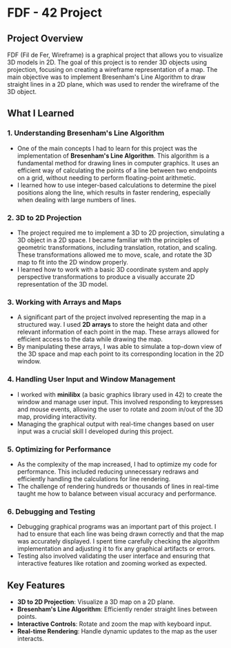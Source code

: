# FDF - 42 Project

## Project Overview

FDF (Fil de Fer, Wireframe) is a graphical project that allows you to visualize 3D models in 2D. The goal of this project is to render 3D objects using projection, focusing on creating a wireframe representation of a map. The main objective was to implement Bresenham's Line Algorithm to draw straight lines in a 2D plane, which was used to render the wireframe of the 3D object.

## What I Learned

### 1. **Understanding Bresenham's Line Algorithm**
   - One of the main concepts I had to learn for this project was the implementation of **Bresenham's Line Algorithm**. This algorithm is a fundamental method for drawing lines in computer graphics. It uses an efficient way of calculating the points of a line between two endpoints on a grid, without needing to perform floating-point arithmetic. 
   - I learned how to use integer-based calculations to determine the pixel positions along the line, which results in faster rendering, especially when dealing with large numbers of lines.

### 2. **3D to 2D Projection**
   - The project required me to implement a 3D to 2D projection, simulating a 3D object in a 2D space. I became familiar with the principles of geometric transformations, including translation, rotation, and scaling. These transformations allowed me to move, scale, and rotate the 3D map to fit into the 2D window properly.
   - I learned how to work with a basic 3D coordinate system and apply perspective transformations to produce a visually accurate 2D representation of the 3D model.

### 3. **Working with Arrays and Maps**
   - A significant part of the project involved representing the map in a structured way. I used **2D arrays** to store the height data and other relevant information of each point in the map. These arrays allowed for efficient access to the data while drawing the map.
   - By manipulating these arrays, I was able to simulate a top-down view of the 3D space and map each point to its corresponding location in the 2D window.

### 4. **Handling User Input and Window Management**
   - I worked with **minilibx** (a basic graphics library used in 42) to create the window and manage user input. This involved responding to keypresses and mouse events, allowing the user to rotate and zoom in/out of the 3D map, providing interactivity.
   - Managing the graphical output with real-time changes based on user input was a crucial skill I developed during this project.

### 5. **Optimizing for Performance**
   - As the complexity of the map increased, I had to optimize my code for performance. This included reducing unnecessary redraws and efficiently handling the calculations for line rendering.
   - The challenge of rendering hundreds or thousands of lines in real-time taught me how to balance between visual accuracy and performance.

### 6. **Debugging and Testing**
   - Debugging graphical programs was an important part of this project. I had to ensure that each line was being drawn correctly and that the map was accurately displayed. I spent time carefully checking the algorithm implementation and adjusting it to fix any graphical artifacts or errors.
   - Testing also involved validating the user interface and ensuring that interactive features like rotation and zooming worked as expected.

## Key Features
- **3D to 2D Projection**: Visualize a 3D map on a 2D plane.
- **Bresenham's Line Algorithm**: Efficiently render straight lines between points.
- **Interactive Controls**: Rotate and zoom the map with keyboard input.
- **Real-time Rendering**: Handle dynamic updates to the map as the user interacts.